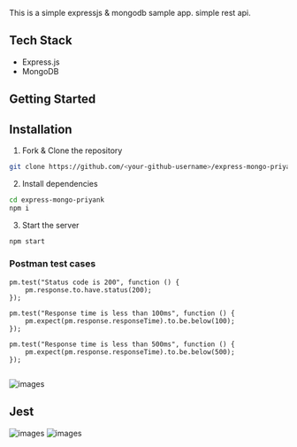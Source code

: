 This is a simple expressjs & mongodb sample app. simple rest api.

## Tech Stack

- Express.js
- MongoDB

## Getting Started

## Installation

1. Fork & Clone the repository <br>

```bash
git clone https://github.com/<your-github-username>/express-mongo-priyank
```

2. Install dependencies <br>

```bash
cd express-mongo-priyank
npm i
```

3. Start the server <br>

```bash
npm start
```

### Postman test cases

```
pm.test("Status code is 200", function () {
    pm.response.to.have.status(200);
});

pm.test("Response time is less than 100ms", function () {
    pm.expect(pm.response.responseTime).to.be.below(100);
});

pm.test("Response time is less than 500ms", function () {
    pm.expect(pm.response.responseTime).to.be.below(500);
});


```

![images](https://raw.githubusercontent.com/priyankarpal/samples-typescript/ppal/express-mongo-priyank/images/postman.png)

## Jest

![images](https://raw.githubusercontent.com/priyankarpal/samples-typescript/ppal/express-mongo-priyank/images/jest.png)
![images](https://raw.githubusercontent.com/priyankarpal/samples-typescript/ppal/express-mongo-priyank/images/jestcoverage.png)
